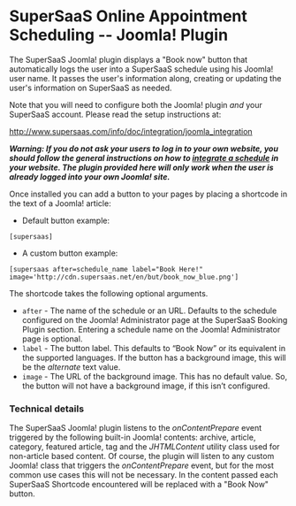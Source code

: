 # SuperSaaS Online Appointment Scheduling -- Joomla! Plugin

The SuperSaaS Joomla! plugin displays a "Book now" button that automatically logs the user into a SuperSaaS schedule using his Joomla! user name. It passes the user's information along, creating or updating the user's information on SuperSaaS as needed.

Note that you will need to configure both the Joomla! plugin *and* your SuperSaaS account. Please read the setup instructions at:

<http://www.supersaas.com/info/doc/integration/joomla_integration>

___Warning: If you do not ask your users to log in to your own website, you should follow the general instructions on how to [integrate a schedule](http://www.supersaas.com/info/doc/integration "Integration | Integrate a schedule in your website") in your website. The plugin provided here will only work when the user is already logged into your own Joomla! site.___

Once installed you can add a button to your pages by placing a shortcode in the text of a Joomla! article:

* Default button example:
```
[supersaas]
```
* A custom button example:
```
[supersaas after=schedule_name label="Book Here!" image='http://cdn.supersaas.net/en/but/book_now_blue.png']
```

The shortcode takes the following optional arguments.

* `after` - The name of the schedule or an URL. Defaults to the schedule configured on the Joomla! Administrator page at the SuperSaaS Booking Plugin section. Entering a schedule name on the Joomla! Administrator page is optional.
* `label` - The button label. This defaults to “Book Now” or its equivalent in the supported languages. If the button has a background image, this will be the *alternate* text value.
* `image` - The URL of the background image. This has no default value. So, the button will not have a background image, if this isn’t configured.

### Technical details

The SuperSaaS Joomla! plugin listens to the *onContentPrepare* event triggered by the following built-in Joomla! contents: archive, article, category, featured article, tag and the *JHTMLContent* utility class used for non-article based content.
Of course, the plugin will listen to any custom Joomla! class that triggers the *onContentPrepare* event, but for the most common use cases this will not be necessary.
In the content passed each SuperSaaS Shortcode encountered will be replaced with a "Book Now" button.
